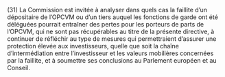 (31) La Commission est invitée à analyser dans quels cas la faillite d’un dépositaire de l’OPCVM ou d’un tiers auquel les fonctions de garde ont été déléguées pourrait entraîner des pertes pour les porteurs de parts de l’OPCVM, qui ne sont pas récupérables au titre de la présente directive, à continuer de réfléchir au type de mesures qui permettraient d’assurer une protection élevée aux investisseurs, quelle que soit la chaîne d’intermédiation entre l’investisseur et les valeurs mobilières concernées par la faillite, et à soumettre ses conclusions au Parlement européen et au Conseil.